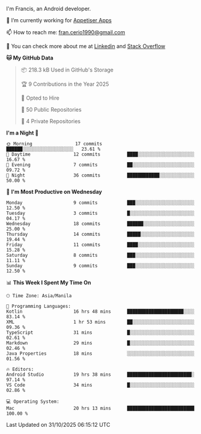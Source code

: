 
I'm Francis, an Android developer.

🔭 I’m currently working for [Appetiser Apps](http://appetiser.com.au)

📫 How to reach me: fran.cerio1990@gmail.com

👀 You can check more about me at [Linkedin](https://www.linkedin.com/in/francerio/) and [Stack Overflow](https://stackoverflow.com/users/1614267/fran-ceriu)



<!--START_SECTION:waka-->
**🐱 My GitHub Data** 

> 📦 218.3 kB Used in GitHub's Storage 
 > 
> 🏆 9 Contributions in the Year 2025
 > 
> 💼 Opted to Hire
 > 
> 📜 50 Public Repositories 
 > 
> 🔑 4 Private Repositories 
 > 
**I'm a Night 🦉** 

```text
🌞 Morning                17 commits          ██████░░░░░░░░░░░░░░░░░░░   23.61 % 
🌆 Daytime                12 commits          ████░░░░░░░░░░░░░░░░░░░░░   16.67 % 
🌃 Evening                7 commits           ██░░░░░░░░░░░░░░░░░░░░░░░   09.72 % 
🌙 Night                  36 commits          ████████████░░░░░░░░░░░░░   50.00 % 
```
📅 **I'm Most Productive on Wednesday** 

```text
Monday                   9 commits           ███░░░░░░░░░░░░░░░░░░░░░░   12.50 % 
Tuesday                  3 commits           █░░░░░░░░░░░░░░░░░░░░░░░░   04.17 % 
Wednesday                18 commits          ██████░░░░░░░░░░░░░░░░░░░   25.00 % 
Thursday                 14 commits          █████░░░░░░░░░░░░░░░░░░░░   19.44 % 
Friday                   11 commits          ████░░░░░░░░░░░░░░░░░░░░░   15.28 % 
Saturday                 8 commits           ███░░░░░░░░░░░░░░░░░░░░░░   11.11 % 
Sunday                   9 commits           ███░░░░░░░░░░░░░░░░░░░░░░   12.50 % 
```


📊 **This Week I Spent My Time On** 

```text
🕑︎ Time Zone: Asia/Manila

💬 Programming Languages: 
Kotlin                   16 hrs 48 mins      █████████████████████░░░░   83.14 % 
XML                      1 hr 53 mins        ██░░░░░░░░░░░░░░░░░░░░░░░   09.36 % 
TypeScript               31 mins             █░░░░░░░░░░░░░░░░░░░░░░░░   02.61 % 
Markdown                 29 mins             █░░░░░░░░░░░░░░░░░░░░░░░░   02.46 % 
Java Properties          18 mins             ░░░░░░░░░░░░░░░░░░░░░░░░░   01.56 % 

🔥 Editors: 
Android Studio           19 hrs 38 mins      ████████████████████████░   97.14 % 
VS Code                  34 mins             █░░░░░░░░░░░░░░░░░░░░░░░░   02.86 % 

💻 Operating System: 
Mac                      20 hrs 13 mins      █████████████████████████   100.00 % 
```


 Last Updated on 31/10/2025 06:15:12 UTC
<!--END_SECTION:waka-->
